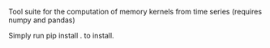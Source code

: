 Tool suite for the computation of memory kernels from time series (requires numpy and pandas)

Simply run
    pip install .
to install. 